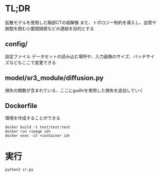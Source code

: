 # TL;DR
拡散モデルを使用した胸部CTの超解像
また、トポロジー制約を導入し、血管や肺胞を囲む小葉間隔壁などの連結を目的とする

## config/
設定ファイル
データセットの読み込む場所や、入力画像のサイズ、バッチサイズなどもここで変更できる

## model/sr3_module/diffusion.py
損失の関数が含まれている、ここにgudhiを使用した損失を追加していく

## Dockerfile
環境を作成することができる
```
docker build -t test/test:test
docker run <image id>
docker exec -it <container id>
```

# 実行
```
python3 sr.py
```
